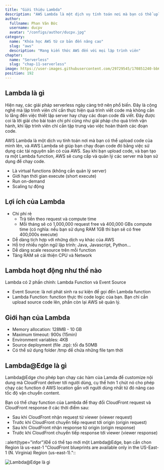 ```yaml
---
title: "Giới thiệu Lambda"
description: "AWS Lambda là một dịch vụ tính toán nơi mà bạn có thể upload code của mình lên, và AWS Lambda sẽ giúp bạn chạy đoạn code đó bằng việc sử dụng các tài nguyên sẵn có của AWS. Sau khi bạn upload code, và bạn tạo ra một Lambda function, AWS sẽ cung cấp và quản lý các server mà bạn sử dụng để chạy code."
author:
  fullname: Phan Văn Đức
  username: ducpv
  avatar: "/configs/author/ducpv.jpg"
category:
  name: "Khóa học AWS từ cơ bản đến nâng cao"
  slug: "aws"
  description: "Mang kiến thức AWS đến với mọi lập trình viên"
chapter:
  name: "Serverless"
  slug: "chap-11-serverless"
image: https://user-images.githubusercontent.com/29729545/170851240-bb6217ad-471d-48b5-a0f0-5e939dab7b49.png
position: 192
---
```


## Lambda là gì

Hiện nay, các giải pháp serverless ngày càng trở nên phổ biến. Đây là công nghệ mà lập trình viên chỉ cần thực hiện quá trình viết code mà không cần lo lắng đến việc thiết lập server hay chạy các đoạn code đã viết. Đây được coi là lời giải cho bài toán chi phí cũng như giải pháp cho quá trình vận hành, khi lập trình viên chỉ cần tập trung vào việc hoàn thành các đoạn code.

AWS Lambda là một dịch vụ tính toán nơi mà bạn có thể upload code của mình lên, và AWS Lambda sẽ giúp bạn chạy đoạn code đó bằng việc sử dụng các tài nguyên sẵn có của AWS. Sau khi bạn upload code, và bạn tạo ra một Lambda function, AWS sẽ cung cấp và quản lý các server mà bạn sử dụng để chạy code.

- Là virtual functions (không cần quản lý server)
- Giới hạn thời gian execute (short execute)
- Run on-demand
- Scaling tự động

## Lợi ích của Lambda

- Chi phí rẻ
  - Trả tiền theo request và compute time
  - Mỗi tháng sẽ có 1,000,000 request free và 400,000 GBs compute time (có nghĩa: nếu bạn sử dụng RAM 1GB thì bạn sẽ có free 400,000s execute)
- Dễ dàng tích hợp với những dịch vụ khác của AWS
- Hỗ trợ nhiều ngôn ngữ lập trình: Java, Javascript, Python...
- Dễ dàng scale resource trên mỗi function
- Tăng RAM sẽ cải thiện CPU và Network

## Lambda hoạt động như thế nào

Lambda có 2 phần chính: Lambda Function và Event Source

- Event Source: là nơi phát sinh ra sư kiện để gọi đến Lambda function
- Lambda Function: function thực thi code logic của bạn. Bạn chỉ cần upload source code lên, phần còn lại AWS sẽ quản lý.

## Giới hạn của Lambda

- Memory allocation: 128MB - 10 GB
- Maximum timeout: 900s (15min)
- Environment variables: 4KB
- Source deployment (file .zip): tối đa 50MB
- Có thể sử dụng folder /tmp để chứa những file tạm thời

## Lambda@Edge là gì

Lambda@Edge cho phép bạn chạy các hàm của Lamda để customize nội dung mà CloudFront deliver tới người dùng, cụ thể hơn 1 chút nó cho phép chạy các function ở AWS location gần với người dùng nhất từ đó nâng cao tốc độ vận chuyển content.

Bạn có thể chạy function của Lambda để thay đổi CloudFront request và CloudFront response ở các thời điểm sau:

- Sau khi CloudFront nhận request từ viewer (viewer request)
- Trước khi CloudFront chuyển tiếp request tới origin (origin request)
- Sau khi CloudFront nhận response từ origin (origin response)
- Trước khi CloudFront chuyển tiếp response tới viewer (viewer response)

::alert{type="infor"}Để có thể tạo mới một Lambda@Edge, bạn cần chon Region là us-east-1
"CloudFront blueprints are available only in the US-East-1 (N. Virginia) Region (us-east-1)."::

![Lambda@Edge là gì](https://user-images.githubusercontent.com/29729545/170851240-bb6217ad-471d-48b5-a0f0-5e939dab7b49.png)
